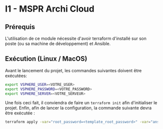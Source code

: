 # I1 - MSPR Archi Cloud

## Prérequis

L'utilisation de ce module nécessite d'avoir terraform d'installé sur son poste (ou sa machine de développement) et Ansible.

## Exécution (Linux / MacOS)
Avant le lancement du projet, les commandes suivantes doivent être exécutées:

```bash
export VSPHERE_USER=<VOTRE_USER>
export VSPHERE_PASSWORD=<VOTRE_PASSWORD>
export VSPHERE_SERVER=<VOTRE_SERVEUR>
```

Une fois ceci fait, il conviendra de faire un `terraform init` afin d'initialiser le projet. Enfin, afin de lancer la configuration, la commande suivante devra être exécutée :

```bash
terraform apply -var="root_password=<template_root_password>" -var="ansible_private_key=<path_to_key>" -var="gateway_ip=<ip_address>" -var="master_ip=<ip_address>" -var="worker1_ip=<ip_address>" -var="worker2_ip=<ip_address>"
```
